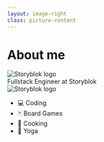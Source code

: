 ```yaml
---
layout: image-right
class: picture-content
---
```

# About me

<span class="flex"> <div class="w-6 flex mr-2">![Storyblok logo](https://emoji.slack-edge.com/T3UANJMK7/sb/cb01bd133d483b66.png)</div>
Fullstack Engineer at Storyblok<div class="w-6 flex ml-2">![Storyblok logo](https://emoji.slack-edge.com/T3UANJMK7/sb/cb01bd133d483b66.png)</div>
</span>

- 💻 Coding
- 🃏 Board Games
- 🍔 Cooking
- 🤸 Yoga


<div class="abs-br m-6 flex gap-2">
  <a href="www.linkedin.com/in/bibianasebestianova" target="_blank" aria-label="LinkedIn"
    class="text-xl icon-btn opacity-50 !border-none !hover:text-white">
    <carbon-logo-linkedin class="text-white"/>
  </a>
<a href="https://github.com/BibiSebi" target="_blank" aria-label="GitHub"
    class="text-xl icon-btn opacity-50 !border-none !hover:text-white">
    <carbon-logo-github class="text-white" />
  </a>
<a href="https://twitter.com/BibianaSebi" target="_blank" aria-label="Twitter"
    class="text-xl icon-btn opacity-50 !border-none !hover:text-white">
    <carbon-logo-twitter class="text-white" />
  </a>
</div>

<!--
comment
-->
